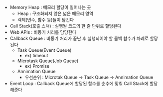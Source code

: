 - Memory Heap : 메모리 할당이 일어나는 곳
  - Heap : 구조화되지 않은 넓은 메모리 영역
  - 객체(변수, 함수 등)들이 담긴다
- Call Stack(호출 스택) : 실행될 코드의 한 줄 단위로 할당된다
- Web APIs : 비동기 처리를 담당한다
- Callback Queue : 비동기 처리가 끝난 후 실행되어야 할 콜백 함수가 차례로 할당된다
  - Task Queue(Event Queue)
    - ex) timeout
  - Microtask Queue(Job Queue)
    - ex) Promise
  - Annimation Queue
    - 우선순위 : Microtak Queue -> Task Queue -> Annimation Queue
- Event Loop : Callback Queue에 할당된 함수를 순수에 맞춰 Call Stack에 할당해준다
